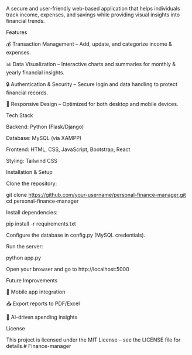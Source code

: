 A secure and user-friendly web-based application that helps individuals track income, expenses, and savings while providing visual insights into financial trends.

Features

💰 Transaction Management – Add, update, and categorize income & expenses.

📊 Data Visualization – Interactive charts and summaries for monthly & yearly financial insights.

🔒 Authentication & Security – Secure login and data handling to protect financial records.

📱 Responsive Design – Optimized for both desktop and mobile devices.

Tech Stack

Backend: Python (Flask/Django)

Database: MySQL (via XAMPP)

Frontend: HTML, CSS, JavaScript, Bootstrap, React

Styling: Tailwind CSS

Installation & Setup

Clone the repository:

git clone https://github.com/your-username/personal-finance-manager.git
cd personal-finance-manager


Install dependencies:

pip install -r requirements.txt


Configure the database in config.py (MySQL credentials).

Run the server:

python app.py


Open your browser and go to http://localhost:5000


Future Improvements

📱 Mobile app integration

📤 Export reports to PDF/Excel

🤖 AI-driven spending insights

License

This project is licensed under the MIT License – see the LICENSE
 file for details.# Finance-manager
